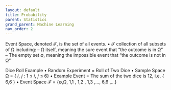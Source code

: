 ```yaml
---
layout: default
title: Probability
parent: Statistics
grand_parent: Machine Learning
nav_order: 2
---
```

Event Space, denoted ℱ, is the set of all
events.
• ℱ collection of all subsets of Ω including:
– Ω itself, meaning the sure event that “the
outcome is in Ω”
– The empty set ∅, meaning the impossible
event that “the outcome is not in Ω”

Dice Roll Example
• Random Experiment = Roll of Two Dice
• Sample Space Ω = { 𝑖, 𝑗 : 1 ≤ 𝑖, 𝑗 ≤ 6}
• Example Event = The sum of the two dice is 12, i.e. { 6,6 }
• Event Space ℱ =
{∅,Ω, 1,1 , 1,2 , 1,3 ,…, 6,6 ,…}